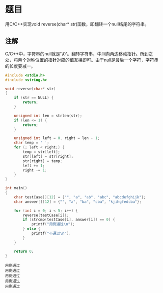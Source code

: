 # 题目
用C/C++实现void reverse(char* str)函数，即翻转一个null结尾的字符串。

## 注解
C/C++中，字符串的null就是'\0'。翻转字符串，中间向两边移动指针。所到之处，将两个对称位置的指针对应的值互换即可。由于null是最后一个字符，字符串的长度要减一。


```c
#include <stdio.h>
#include <string.h>

void reverse(char* str)
{
    if (str == NULL) {
        return;
    }

    unsigned int len = strlen(str);
    if (len <= 1) {
        return;
    }

    unsigned int left = 0, right = len - 1;
    char temp = ' ';
    for (; left < right;) {
        temp = str[left];
        str[left] = str[right];
        str[right] = temp;
        left += 1;
        right -= 1;
    }
}

int main()
{
    char testCase[][12] = {"", "a", "ab", "abc", "abcdefghijk"};
    char answer[][12] = {"", "a", "ba", "cba", "kjihgfedcba"};

    for (int i = 0; i < 5; i++) {
        reverse(testCase[i]);
        if (strcmp(testCase[i], answer[i]) == 0) {
            printf("用例通过\n");
        } else {
            printf("不通过\n");
        }
    }

    return 0;
}

```

    用例通过
    用例通过
    用例通过
    用例通过
    用例通过



```c

```
